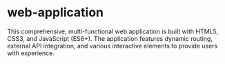 # web-application

This comprehensive, multi-functional web application is built with HTML5, CSS3, and JavaScript (ES6+). The application features dynamic routing, external API integration, and various interactive elements to provide users with experience.
